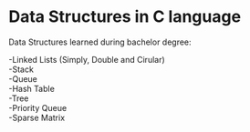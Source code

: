 # Data Structures in C language

Data Structures learned during bachelor degree:

-Linked Lists (Simply, Double and Cirular)  
-Stack  
-Queue  
-Hash Table  
-Tree  
-Priority Queue  
-Sparse Matrix  
